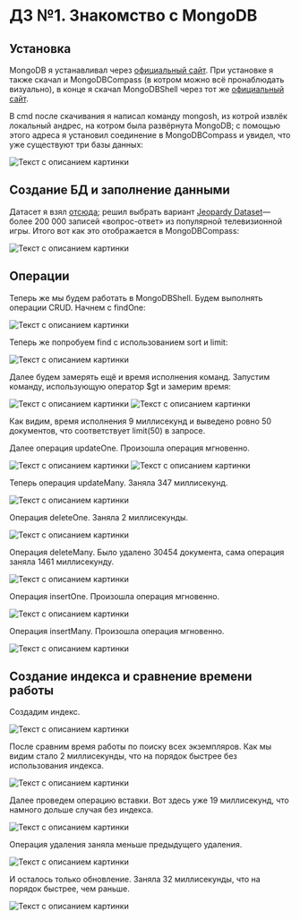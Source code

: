 # ДЗ №1. Знакомство с MongoDB

## Установка

MongoDB я устанавливал через [официальный сайт](https://www.mongodb.com/). При установке я также скачал и MongoDBCompass (в котром можно всё пронаблюдать визуально), в конце я скачал MongoDBShell через тот же [официальный сайт](https://www.mongodb.com/).

В cmd после скачивания я написал команду mongosh, из котрой извлёк локальный андрес, на котром была развёрнута MongoDB; с помощью этого адреса я установил соединение в MongoDBCompass и увидел, что уже существуют три базы данных:

![Текст с описанием картинки](/images/HW1-1.png)

## Создание БД и заполнение данными

Датасет я взял [отсюда](https://habr.com/ru/company/edison/blog/480408/); решил выбрать вариант [Jeopardy Dataset](https://www.reddit.com/r/datasets/comments/1uyd0t/200000_jeopardy_questions_in_a_json_file/?rdt=47595)— более 200 000 записей «вопрос-ответ» из популярной телевизионной игры. Итого вот как это отображается в MongoDBCompass:

![Текст с описанием картинки](/images/HW1-2.png)

## Операции

Теперь же мы будем работать в MongoDBShell. Будем выполнять операции CRUD. Начнем с findOne:

![Текст с описанием картинки](/images/HW1-3.png)

Теперь же попробуем find с использованием sort и limit:

![Текст с описанием картинки](/images/HW1-4.png)

Далее будем замерять ещё и время исполнения команд. Запустим команду, использующую оператор $gt и замерим время:

![Текст с описанием картинки](/images/HW1-6.png)
![Текст с описанием картинки](/images/HW1-5.png)

Как видим, время исполнения 9 миллисекунд и выведено ровно 50 документов, что соответствует limit(50) в запросе.

Далее операция updateOne. Произошла операция мгновенно.

![Текст с описанием картинки](/images/HW1-7.png)
![Текст с описанием картинки](/images/HW1-8.png)

Теперь операция updateMany. Заняла 347 миллисекунд.

![Текст с описанием картинки](/images/HW1-9.png)

Операция deleteOne. Заняла 2 миллисекунды.

![Текст с описанием картинки](/images/HW1-10.png)

Операция deleteMany. Было удалено 30454 документа, сама операция заняла 1461 миллисекунду.

![Текст с описанием картинки](/images/HW1-11.png)

Операция insertOne. Произошла операция мгновенно.

![Текст с описанием картинки](/images/HW1-12.png)

Операция insertMany. Произошла операция мгновенно.

![Текст с описанием картинки](/images/HW1-13.png)

## Создание индекса и сравнение времени работы

Создадим индекс.

![Текст с описанием картинки](/images/HW1-14.png)

После сравним время работы по поиску всех экземпляров. Как мы видим стало 2 миллисекунды, что на порядок быстрее без использования индекса.

![Текст с описанием картинки](/images/HW1-15.png)

Далее проведем операцию вставки. Вот здесь уже 19 миллисекунд, что намного дольше случая без индекса.

![Текст с описанием картинки](/images/HW1-16.png)

Операция удаления заняла меньше  предыдущего удаления.

![Текст с описанием картинки](/images/HW1-17.png)

И осталось только обновление. Заняла 32 миллисекунды, что на порядок быстрее, чем раньше.

![Текст с описанием картинки](/images/HW1-18.png)
